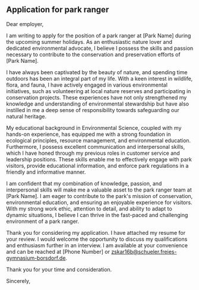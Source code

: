 ## Application for park ranger

Dear employer,

I am writing to apply for the position of a park ranger at [Park Name] during the upcoming summer holidays. As an enthusiastic nature lover and dedicated environmental advocate, I believe I possess the skills and passion necessary to contribute to the conservation and preservation efforts of [Park Name].

I have always been captivated by the beauty of nature, and spending time outdoors has been an integral part of my life. With a keen interest in wildlife, flora, and fauna, I have actively engaged in various environmental initiatives, such as volunteering at local nature reserves and participating in conservation projects. These experiences have not only strengthened my knowledge and understanding of environmental stewardship but have also instilled in me a deep sense of responsibility towards safeguarding our natural heritage.

My educational background in Environmental Science, coupled with my hands-on experience, has equipped me with a strong foundation in ecological principles, resource management, and environmental education. Furthermore, I possess excellent communication and interpersonal skills, which I have honed through my previous roles in customer service and leadership positions. These skills enable me to effectively engage with park visitors, provide educational information, and enforce park regulations in a friendly and informative manner.

I am confident that my combination of knowledge, passion, and interpersonal skills will make me a valuable asset to the park ranger team at [Park Name]. I am eager to contribute to the park's mission of conservation, environmental education, and ensuring an enjoyable experience for visitors. With my strong work ethic, attention to detail, and ability to adapt to dynamic situations, I believe I can thrive in the fast-paced and challenging environment of a park ranger.

Thank you for considering my application. I have attached my resume for your review. I would welcome the opportunity to discuss my qualifications and enthusiasm further in an interview. I am available at your convenience and can be reached at [Phone Number] or zskar16b@schueler.freies-gymnasium-borsdorf.de.

Thank you for your time and consideration.

Sincerely,